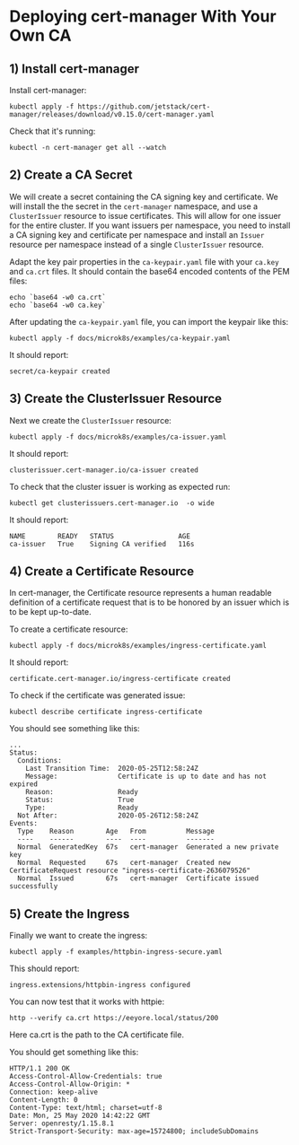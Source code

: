 # Deploying cert-manager With Your Own CA

## 1) Install cert-manager

Install cert-manager:

```shell script
kubectl apply -f https://github.com/jetstack/cert-manager/releases/download/v0.15.0/cert-manager.yaml
```

Check that it's running:

```shell script
kubectl -n cert-manager get all --watch
```

## 2) Create a CA Secret

We will create a secret containing the CA signing key and certificate. We will install the the secret in the
`cert-manager` namespace, and use a `ClusterIssuer` resource to issue certificates. This will allow for one issuer for
the entire cluster. If you want issuers per namespace, you need to install a CA signing key and certificate per namespace
and install an `Issuer` resource per namespace instead of a single `ClusterIssuer` resource.

Adapt the key pair properties in the `ca-keypair.yaml` file with your `ca.key` and `ca.crt`
files. It should contain the base64 encoded contents of the PEM files:

```shell script
echo `base64 -w0 ca.crt`
echo `base64 -w0 ca.key`
```

After updating the `ca-keypair.yaml` file, you can import the keypair like this:

```shell script
kubectl apply -f docs/microk8s/examples/ca-keypair.yaml
```

It should report:

```
secret/ca-keypair created
```


## 3) Create the ClusterIssuer Resource

Next we create the `ClusterIssuer` resource:

```shell script
kubectl apply -f docs/microk8s/examples/ca-issuer.yaml
```

It should report:

```
clusterissuer.cert-manager.io/ca-issuer created
```

To check that the cluster issuer is working as expected run:

```shell script
kubectl get clusterissuers.cert-manager.io  -o wide
```

It should report:

```
NAME        READY   STATUS                AGE
ca-issuer   True    Signing CA verified   116s
```

## 4) Create a Certificate Resource

In cert-manager, the Certificate resource represents a human readable definition of a
certificate request that is to be honored by an issuer which is to be kept up-to-date.

To create a certificate resource:

```shell script
kubectl apply -f docs/microk8s/examples/ingress-certificate.yaml
```

It should report:

```
certificate.cert-manager.io/ingress-certificate created
```

To check if the certificate was generated issue:

```shell script
kubectl describe certificate ingress-certificate
```

You should see something like this:

```
...
Status:
  Conditions:
    Last Transition Time:  2020-05-25T12:58:24Z
    Message:               Certificate is up to date and has not expired
    Reason:                Ready
    Status:                True
    Type:                  Ready
  Not After:               2020-05-26T12:58:24Z
Events:
  Type    Reason        Age   From          Message
  ----    ------        ----  ----          -------
  Normal  GeneratedKey  67s   cert-manager  Generated a new private key
  Normal  Requested     67s   cert-manager  Created new CertificateRequest resource "ingress-certificate-2636079526"
  Normal  Issued        67s   cert-manager  Certificate issued successfully
```

## 5) Create the Ingress

Finally we want to create the ingress:

```shell script
kubectl apply -f examples/httpbin-ingress-secure.yaml
```

This should report:

```
ingress.extensions/httpbin-ingress configured
```

You can now test that it works with httpie:

```shell script
http --verify ca.crt https://eeyore.local/status/200
```

Here ca.crt is the path to the CA certificate file.

You should get something like this:

```http request
HTTP/1.1 200 OK
Access-Control-Allow-Credentials: true
Access-Control-Allow-Origin: *
Connection: keep-alive
Content-Length: 0
Content-Type: text/html; charset=utf-8
Date: Mon, 25 May 2020 14:42:22 GMT
Server: openresty/1.15.8.1
Strict-Transport-Security: max-age=15724800; includeSubDomains
```